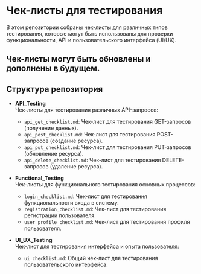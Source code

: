 # Чек-листы для тестирования
В этом репозитории собраны чек-листы для различных типов тестирования, которые могут быть использованы для проверки функциональности, API и пользовательского интерфейса (UI/UX). 

## **Чек-листы могут быть обновлены и дополнены в будущем**.

## Структура репозитория

- **API_Testing**  
    Чек-листы для тестирования различных API-запросов:
    - `api_get_checklist.md`: Чек-лист для тестирования GET-запросов (получение данных).
    - `api_post_checklist.md`: Чек-лист для тестирования POST-запросов (создание ресурса).
    - `api_put_checklist.md`: Чек-лист для тестирования PUT-запросов (обновление ресурса).
    - `api_delete_checklist.md`: Чек-лист для тестирования DELETE-запросов (удаление ресурса).
  
- **Functional_Testing**  
    Чек-листы для функционального тестирования основных процессов:
    - `login_checklist.md`: Чек-лист для тестирования функциональности входа в систему.
    - `registration_checklist.md`: Чек-лист для тестирования регистрации пользователя.
    - `user_profile_checklist.md`: Чек-лист для тестирования профиля пользователя.

- **UI_UX_Testing**  
    Чек-лист для тестирования интерфейса и опыта пользователя:
    - `ui_checklist.md`: Общий чек-лист для тестирования пользовательского интерфейса.


